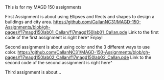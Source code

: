 This is for my MAGD 150 assignments

First Assignment is about using Ellipses and Rects and shapes to design a buildings and city area.
https://github.com/CallanNC31/MAGD-150-Assignments/blob/gh-pages/f17magd150lab01_Callan/f17magd150lab01_Callan.pde
Link to the first code of the first assignment is right here^ Enjoy!

Second assignment is about using color and the 3 different ways to use color.
https://github.com/CallanNC31/MAGD-150-Assignments/blob/gh-pages/f17magd150lab02_Callan/f17magd150lab02_Callan.pde
Link to the second code of the second assignment is right here^

Third assignment is about...
